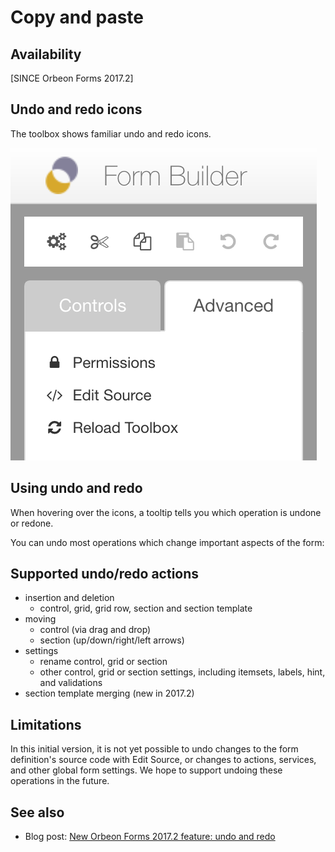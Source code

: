 # Copy and paste

<!-- toc -->

## Availability

[SINCE Orbeon Forms 2017.2]

## Undo and redo icons

The toolbox shows familiar undo and redo icons.

![](images/advanced-menu.png)

## Using undo and redo

When hovering over the icons, a tooltip tells you which operation is undone or redone.

You can undo most operations which change important aspects of the form:

## Supported undo/redo actions

- insertion and deletion
    - control, grid, grid row, section and section template 
- moving
    - control (via drag and drop)
    - section (up/down/right/left arrows)
- settings
    - rename control, grid or section
    - other control, grid or section settings, including itemsets, labels, hint, and validations
- section template merging (new in 2017.2)

## Limitations

In this initial version, it is not yet possible to undo changes to the form definition's source code with Edit Source, or changes to actions, services, and other global form settings. We hope to support undoing these operations in the future.

## See also 

- Blog post: [New Orbeon Forms 2017.2 feature: undo and redo](http://blog.orbeon.com/2017/12/new-orbeon-forms-20172-feature-undo-and.html)
